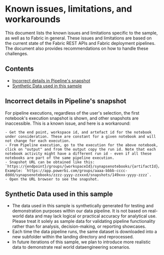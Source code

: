 # Known issues, limitations, and workarounds <!-- omit in toc -->

This document lists the known issues and limitations specific to the sample, as well as to Fabric in general. These issues and limitations are based on the current state of the Fabric REST APIs and Fabric deployment pipelines. The document also provides recommendations on how to handle these challenges.

## Contents <!-- omit in toc -->

- [Incorrect details in Pipeline's snapshot](#incorrect-details-in-pipelines-snapshot)
- [Synthetic Data used in this sample](#synthetic-data-used-in-this-sample)

## Incorrect details in Pipeline's snapshot

For pipeline executions, regardless of the user's selection, the first notebook's execution snapshot is shown, and other snapshots are inaccessible. This is a known issue, and here is a workaround:

    - Get the end point, workspace id, and artefact id for the notebook under consideration. These are constant for a given notebook and will not change for each execution.
    - From Pipeline execution, go to the execution for the above notebook, click on "output" and from the output copy the run id. Note that each notebook activity might have a different run id - even if all these notebooks are part of the same pipeline execution.
    - Snapshot URL can be obtained like this: `https://{endpoint}/groups/{workspaceId}/synapsenotebooks/{artifactId}/snapshots/{runId}`. Example: `https://app.powerbi.com/groups/aaaa-bbbb-cccc-dddd/synapsenotebooks/zzzz-yyyy-zzxxxd/snapshots/149xxx-yyyy-zzzz`.
    - Open the URL browser to see the snapshot.

## Synthetic Data used in this sample

- The data used in this sample is synthetically generated for testing and demonstration purposes within our data pipeline. It is not based on real-world data and may lack logical or practical accuracy for analytical use. Please treat it solely as sample data for validating pipeline functionality rather than for analysis, decision-making, or reporting showcases.
- Each time the data pipeline runs, the same dataset is downloaded into a new subfolder within the landing directory and reprocessed.
- In future iterations of this sample, we plan to introduce more realistic data to demonstrate real world dataengineering scenarios.
